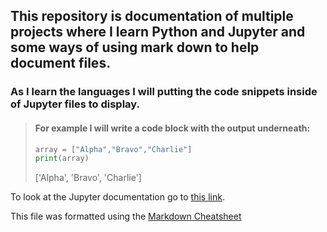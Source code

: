 ## This repository is documentation of multiple projects where I learn Python and Jupyter and some ways of using mark down to help document files.

### As I learn the languages I will putting the code snippets inside of Jupyter files to display.

> #### For example I will write a code block with the output underneath:  
>```Python
>array = ["Alpha","Bravo","Charlie"]
>print(array)
>```
>['Alpha', 'Bravo', 'Charlie']

To look at the Jupyter documentation go to [this link][2].

This file was formatted using the [Markdown Cheatsheet][1]

[1]:https://github.com/adam-p/markdown-here/wiki/Markdown-Cheatsheet
[2]:Documentation
